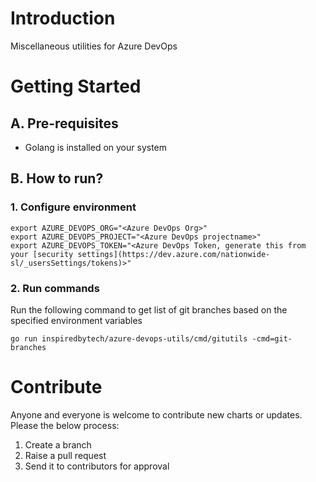# Introduction
Miscellaneous utilities for Azure DevOps

# Getting Started
## A. Pre-requisites
* Golang is installed on your system

## B. How to run?
### 1. Configure environment

```
export AZURE_DEVOPS_ORG="<Azure DevOps Org>"
export AZURE_DEVOPS_PROJECT="<Azure DevOps projectname>"
export AZURE_DEVOPS_TOKEN="<Azure DevOps Token, generate this from your [security settings](https://dev.azure.com/nationwide-sl/_usersSettings/tokens)>"
```
### 2. Run commands

Run the following command to get list of git branches based on the specified environment variables
```
go run inspiredbytech/azure-devops-utils/cmd/gitutils -cmd=git-branches
```

# Contribute
Anyone and everyone is welcome to contribute new charts or updates. Please the below process:

1. Create a branch
2. Raise a pull request
3. Send it to contributors for approval